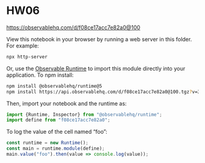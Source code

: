 # HW06

https://observablehq.com/d/f08ce17acc7e82a0@100

View this notebook in your browser by running a web server in this folder. For
example:

~~~sh
npx http-server
~~~

Or, use the [Observable Runtime](https://github.com/observablehq/runtime) to
import this module directly into your application. To npm install:

~~~sh
npm install @observablehq/runtime@5
npm install https://api.observablehq.com/d/f08ce17acc7e82a0@100.tgz?v=3
~~~

Then, import your notebook and the runtime as:

~~~js
import {Runtime, Inspector} from "@observablehq/runtime";
import define from "f08ce17acc7e82a0";
~~~

To log the value of the cell named “foo”:

~~~js
const runtime = new Runtime();
const main = runtime.module(define);
main.value("foo").then(value => console.log(value));
~~~
